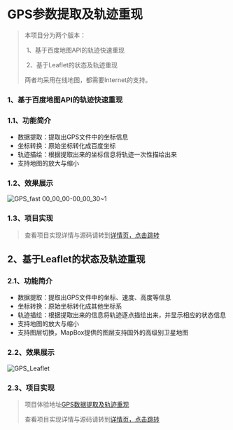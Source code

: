 # GPS参数提取及轨迹重现

> 本项目分为两个版本：
>
> ​	1、基于百度地图API的轨迹快速重现
>
> ​	2、基于Leaflet的状态及轨迹重现
>
> 两者均采用在线地图，都需要Internet的支持。



### 1、基于百度地图API的轨迹快速重现

### 1.1、功能简介

- 数据提取：提取出GPS文件中的坐标信息
- 坐标转换：原始坐标转化成百度坐标
- 轨迹描绘：根据提取出来的坐标信息将轨迹一次性描绘出来
- 支持地图的放大与缩小



### 1.2、效果展示

![GPS_fast 00_00_00-00_00_30~1](https://cdn.jsdelivr.net/gh/pingden/mypic/img/GPS_fast%2000_00_00-00_00_301.gif)



### 1.3、项目实现

> 查看项目实现详情与源码请转到[详情页，点击跳转](https://pingden.github.io/archives/5bb786c7.html)



## 2、基于Leaflet的状态及轨迹重现

### 2.1、功能简介

- 数据提取：提取出GPS文件中的坐标、速度、高度等信息
- 坐标转换：原始坐标转化成其他坐标系
- 轨迹描绘：根据提取出来的信息将轨迹逐点描绘出来，并显示相应的状态信息
- 支持地图的放大与缩小
- 支持图层切换，MapBox提供的图层支持国外的高级别卫星地图



### 2.2、效果展示

![GPS_Leaflet](https://cdn.jsdelivr.net/gh/pingden/mypic/img/GPS_Leaflet.gif)



### 2.3、项目实现

> 项目体验地址[GPS数据提取及轨迹重现](https://pingden.github.io/GPS_Leaflet/)
>
> 查看项目实现详情与源码请转到[详情页，点击跳转](https://pingden.github.io/archives/5bb786c7.html)

